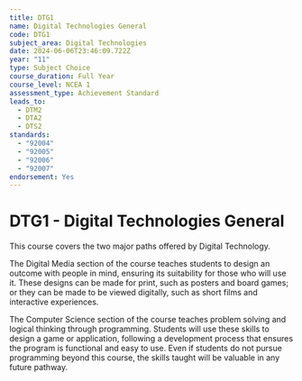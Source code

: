 ```yaml
---
title: DTG1
name: Digital Technologies General
code: DTG1
subject_area: Digital Technologies
date: 2024-06-06T23:46:09.722Z
year: "11"
type: Subject Choice
course_duration: Full Year
course_level: NCEA 1
assessment_type: Achievement Standard
leads_to:
  - DTM2
  - DTA2
  - DTS2
standards:
  - "92004"
  - "92005"
  - "92006"
  - "92007"
endorsement: Yes
---
```

# DTG1 - Digital Technologies General

This course covers the two major paths offered by Digital Technology. 

The Digital Media section of the course teaches students to design an outcome with people in mind, ensuring its suitability for those who will use it. These designs can be made for print, such as posters and board games; or they can be made to be viewed digitally, such as short films and interactive experiences.

The Computer Science section of the course teaches problem solving and logical thinking through programming. Students will use these skills to design a game or application, following a development process that ensures the program is functional and easy to use. Even if students do not pursue programming beyond this course, the skills taught will be valuable in any future pathway.